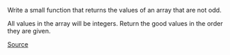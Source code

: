 Write a small function that returns the values of an array that are not odd.

All values in the array will be integers. Return the good values in the order they are given.

[Source](https://www.codewars.com/kata/51fd6bc82bc150b28e0000ce)
